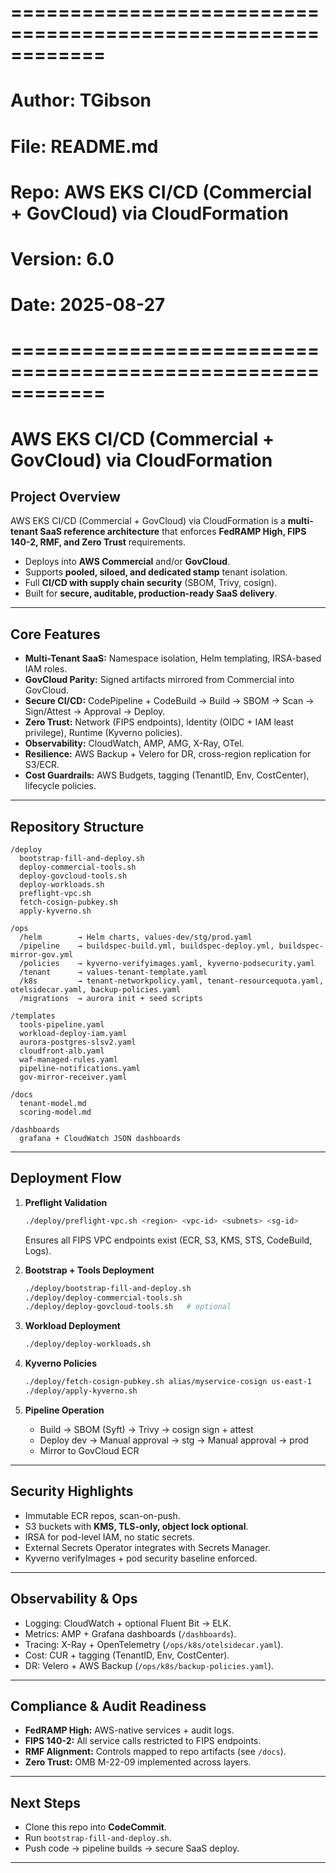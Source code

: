 # ============================================================
# Author: TGibson
# File: README.md
# Repo: AWS EKS CI/CD (Commercial + GovCloud) via CloudFormation
# Version: 6.0
# Date: 2025-08-27
# ============================================================
# AWS EKS CI/CD (Commercial + GovCloud) via CloudFormation

##  Project Overview
AWS EKS CI/CD (Commercial + GovCloud) via CloudFormation is a **multi-tenant SaaS reference architecture** that enforces **FedRAMP High, FIPS 140-2, RMF, and Zero Trust** requirements.

- Deploys into **AWS Commercial** and/or **GovCloud**.
- Supports **pooled, siloed, and dedicated stamp** tenant isolation.
- Full **CI/CD with supply chain security** (SBOM, Trivy, cosign).
- Built for **secure, auditable, production-ready SaaS delivery**.

---

##  Core Features
- **Multi-Tenant SaaS:** Namespace isolation, Helm templating, IRSA-based IAM roles.
- **GovCloud Parity:** Signed artifacts mirrored from Commercial into GovCloud.
- **Secure CI/CD:** CodePipeline + CodeBuild → Build → SBOM → Scan → Sign/Attest → Approval → Deploy.
- **Zero Trust:** Network (FIPS endpoints), Identity (OIDC + IAM least privilege), Runtime (Kyverno policies).
- **Observability:** CloudWatch, AMP, AMG, X-Ray, OTel.
- **Resilience:** AWS Backup + Velero for DR, cross-region replication for S3/ECR.
- **Cost Guardrails:** AWS Budgets, tagging (TenantID, Env, CostCenter), lifecycle policies.

---

##  Repository Structure

```
/deploy
  bootstrap-fill-and-deploy.sh
  deploy-commercial-tools.sh
  deploy-govcloud-tools.sh
  deploy-workloads.sh
  preflight-vpc.sh
  fetch-cosign-pubkey.sh
  apply-kyverno.sh

/ops
  /helm        → Helm charts, values-dev/stg/prod.yaml
  /pipeline    → buildspec-build.yml, buildspec-deploy.yml, buildspec-mirror-gov.yml
  /policies    → kyverno-verifyimages.yaml, kyverno-podsecurity.yaml
  /tenant      → values-tenant-template.yaml
  /k8s         → tenant-networkpolicy.yaml, tenant-resourcequota.yaml, otelsidecar.yaml, backup-policies.yaml
  /migrations  → aurora init + seed scripts

/templates
  tools-pipeline.yaml
  workload-deploy-iam.yaml
  aurora-postgres-slsv2.yaml
  cloudfront-alb.yaml
  waf-managed-rules.yaml
  pipeline-notifications.yaml
  gov-mirror-receiver.yaml

/docs
  tenant-model.md
  scoring-model.md

/dashboards
  grafana + CloudWatch JSON dashboards
```

---

##  Deployment Flow

1. **Preflight Validation**
   ```bash
   ./deploy/preflight-vpc.sh <region> <vpc-id> <subnets> <sg-id>
   ```
   Ensures all FIPS VPC endpoints exist (ECR, S3, KMS, STS, CodeBuild, Logs).

2. **Bootstrap + Tools Deployment**
   ```bash
   ./deploy/bootstrap-fill-and-deploy.sh
   ./deploy/deploy-commercial-tools.sh
   ./deploy/deploy-govcloud-tools.sh   # optional
   ```

3. **Workload Deployment**
   ```bash
   ./deploy/deploy-workloads.sh
   ```

4. **Kyverno Policies**
   ```bash
   ./deploy/fetch-cosign-pubkey.sh alias/myservice-cosign us-east-1
   ./deploy/apply-kyverno.sh
   ```

5. **Pipeline Operation**
   - Build → SBOM (Syft) → Trivy → cosign sign + attest
   - Deploy dev → Manual approval → stg → Manual approval → prod
   - Mirror to GovCloud ECR

---

##  Security Highlights
- Immutable ECR repos, scan-on-push.
- S3 buckets with **KMS, TLS-only, object lock optional**.
- IRSA for pod-level IAM, no static secrets.
- External Secrets Operator integrates with Secrets Manager.
- Kyverno verifyImages + pod security baseline enforced.

---

##  Observability & Ops
- Logging: CloudWatch + optional Fluent Bit → ELK.
- Metrics: AMP + Grafana dashboards (`/dashboards`).
- Tracing: X-Ray + OpenTelemetry (`/ops/k8s/otelsidecar.yaml`).
- Cost: CUR + tagging (TenantID, Env, CostCenter).
- DR: Velero + AWS Backup (`/ops/k8s/backup-policies.yaml`).

---

##  Compliance & Audit Readiness
- **FedRAMP High:** AWS-native services + audit logs.
- **FIPS 140-2:** All service calls restricted to FIPS endpoints.
- **RMF Alignment:** Controls mapped to repo artifacts (see `/docs`).
- **Zero Trust:** OMB M-22-09 implemented across layers.

---

##  Next Steps
- Clone this repo into **CodeCommit**.
- Run `bootstrap-fill-and-deploy.sh`.
- Push code → pipeline builds → secure SaaS deploy.

---
